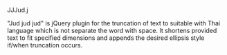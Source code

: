 JJJud.j

"Jud jud jud" is jQuery plugin for the truncation of text to suitable with Thai language which is not separate the word with space. It shortens provided text to fit specified dimensions and appends the desired ellipsis style if/when truncation occurs.

